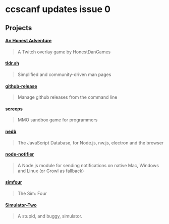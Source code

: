 # ccscanf updates issue 0

## Projects

#### [An Honest Adventure](https://docs.google.com/document/d/1xlJ7hYrMzgoi38BxHIdz6_pEu6nEhsuBzwF6ZR4vu_0/edit#heading=h.jcy9t6my07mz)

>A Twitch overlay game by HonestDanGames

#### [tldr.sh](https://tldr.sh/)

>Simplified and community-driven man pages

#### [github-release](https://github.com/j0057/github-release)

>Manage github releases from the command line

#### [screeps](https://screeps.com)

>MMO sandbox game for programmers

#### [nedb](https://github.com/louischatriot/nedb)

> The JavaScript Database, for Node.js, nw.js, electron and the browser

#### [node-notifier](https://github.com/mikaelbr/node-notifier)

> A Node.js module for sending notifications on native Mac, Windows and Linux (or Growl as fallback)

#### [simfour](https://github.com/Mobilpadde/simfour)

> The Sim: Four

#### [Simulator-Two](https://github.com/Mobilpadde/Simulator-Two)

> A stupid, and buggy, simulator.
